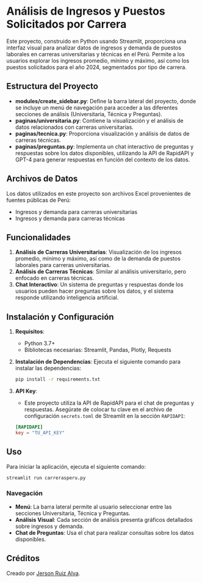 # Análisis de Ingresos y Puestos Solicitados por Carrera

Este proyecto, construido en Python usando Streamlit, proporciona una interfaz visual para analizar datos de ingresos y demanda de puestos laborales en carreras universitarias y técnicas en el Perú. Permite a los usuarios explorar los ingresos promedio, mínimo y máximo, así como los puestos solicitados para el año 2024, segmentados por tipo de carrera.

## Estructura del Proyecto

- **modules/create_sidebar.py**: Define la barra lateral del proyecto, donde se incluye un menú de navegación para acceder a las diferentes secciones de análisis (Universitaria, Técnica y Preguntas).
- **paginas/universitaria.py**: Contiene la visualización y el análisis de datos relacionados con carreras universitarias.
- **paginas/tecnica.py**: Proporciona visualización y análisis de datos de carreras técnicas.
- **paginas/preguntas.py**: Implementa un chat interactivo de preguntas y respuestas sobre los datos disponibles, utilizando la API de RapidAPI y GPT-4 para generar respuestas en función del contexto de los datos.

## Archivos de Datos

Los datos utilizados en este proyecto son archivos Excel provenientes de fuentes públicas de Perú:
- Ingresos y demanda para carreras universitarias
- Ingresos y demanda para carreras técnicas

## Funcionalidades

1. **Análisis de Carreras Universitarias**: Visualización de los ingresos promedio, mínimo y máximo, así como de la demanda de puestos laborales para carreras universitarias.
2. **Análisis de Carreras Técnicas**: Similar al análisis universitario, pero enfocado en carreras técnicas.
3. **Chat Interactivo**: Un sistema de preguntas y respuestas donde los usuarios pueden hacer preguntas sobre los datos, y el sistema responde utilizando inteligencia artificial.

## Instalación y Configuración

1. **Requisitos**: 
   - Python 3.7+
   - Bibliotecas necesarias: Streamlit, Pandas, Plotly, Requests

2. **Instalación de Dependencias**:
   Ejecuta el siguiente comando para instalar las dependencias:
   ```bash
   pip install -r requirements.txt
   ```

3. **API Key**:
   - Este proyecto utiliza la API de RapidAPI para el chat de preguntas y respuestas. Asegúrate de colocar tu clave en el archivo de configuración `secrets.toml` de Streamlit en la sección `RAPIDAPI`:
   ```toml
   [RAPIDAPI]
   key = "TU_API_KEY"
   ```

## Uso

Para iniciar la aplicación, ejecuta el siguiente comando:
```bash
streamlit run carrerasperu.py
```

### Navegación

- **Menú**: La barra lateral permite al usuario seleccionar entre las secciones Universitaria, Técnica y Preguntas.
- **Análisis Visual**: Cada sección de análisis presenta gráficos detallados sobre ingresos y demanda.
- **Chat de Preguntas**: Usa el chat para realizar consultas sobre los datos disponibles.

## Créditos

Creado por [Jerson Ruiz Alva](https://www.linkedin.com/in/jersonalvr).

